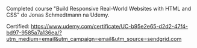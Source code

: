 Completed course "Build Responsive Real-World Websites with HTML and CSS" do Jonas Schmedtmann na Udemy.

Certified: https://www.udemy.com/certificate/UC-b95e2e65-d2d2-47f4-bd97-9585a7a136ea/?utm_medium=email&utm_campaign=email&utm_source=sendgrid.com
